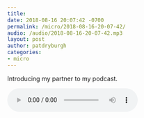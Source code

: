 ```yaml
---
title: 
date: 2018-08-16 20:07:42 -0700
permalink: /micro/2018-08-16-20-07-42/
audio: /audio/2018-08-16-20-07-42.mp3
layout: post
author: patdryburgh
categories:
- micro
---
```


Introducing my partner to my podcast.

<audio scr="{{ '/audio/2018-08-16-20-07-42.mp3' | absolute_url }}" controls="controls">
  <source scr="{{ '/audio/2018-08-16-20-07-42.mp3' | absolute_url }}">
  <a href="{{ '/audio/2018-08-16-20-07-42.mp3' | prepend: site. }}">Download Audio</a>
</audio>